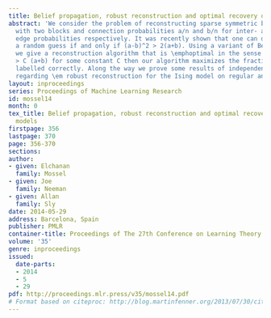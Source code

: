 ```yaml
---
title: Belief propagation, robust reconstruction and optimal recovery of block models
abstract: 'We consider the problem of reconstructing sparse symmetric block models
  with two blocks and connection probabilities a/n and b/n for inter- and intra-block
  edge probabilities respectively. It was recently shown that one can do better than
  a random guess if and only if (a-b)^2 > 2(a+b). Using a variant of Belief Propagation,
  we give a reconstruction algorithm that is \emphoptimal in the sense that if (a-b)^2
  > C (a+b) for some constant C then our algorithm maximizes the fraction of the nodes
  labelled correctly. Along the way we prove some results of independent interest
  regarding \em robust reconstruction for the Ising model on regular and Poisson trees. '
layout: inproceedings
series: Proceedings of Machine Learning Research
id: mossel14
month: 0
tex_title: Belief propagation, robust reconstruction and optimal recovery of block
  models
firstpage: 356
lastpage: 370
page: 356-370
sections: 
author:
- given: Elchanan
  family: Mossel
- given: Joe
  family: Neeman
- given: Allan
  family: Sly
date: 2014-05-29
address: Barcelona, Spain
publisher: PMLR
container-title: Proceedings of The 27th Conference on Learning Theory
volume: '35'
genre: inproceedings
issued:
  date-parts:
  - 2014
  - 5
  - 29
pdf: http://proceedings.mlr.press/v35/mossel14.pdf
# Format based on citeproc: http://blog.martinfenner.org/2013/07/30/citeproc-yaml-for-bibliographies/
---
```

